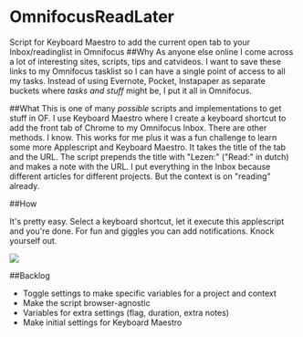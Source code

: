 # OmnifocusReadLater
Script for Keyboard Maestro to add the current open tab to your Inbox/readinglist in Omnifocus
##Why
As anyone else online I come across a lot of interesting sites, scripts, tips and catvideos. I want to save these links to my Omnifocus tasklist so I can have a single point of access to all my tasks. Instead of using Evernote, Pocket, Instapaper as separate buckets where *tasks and stuff* might be, I put it all in Omnifocus.

##What
This is one of many *possible* scripts and implementations to get stuff in OF. I use Keyboard Maestro where I create a keyboard shortcut to add the front tab of Chrome to my Omnifocus Inbox. There are other methods. I know. This works for me plus it was a fun challenge to learn some more Applescript and Keyboard Maestro.
It takes the title of the tab and the URL. The script prepends the title with "Lezen:" ("Read:" in dutch) and makes a note with the URL. 
I put everything in the Inbox because different articles for different projects. But the context is on "reading" already.

##How

It's pretty easy. Select a keyboard shortcut, let it execute this applescript and you're done. For fun and giggles you can add notifications. Knock yourself out. 

![](http://cdn.allesonthouden.nl/images/Keyboard_Maestro_Editor.png "")

##Backlog

* Toggle settings to make specific variables for a project and context
* Make the script browser-agnostic
* Variables for extra settings (flag, duration, extra notes)
* Make initial settings for Keyboard Maestro
